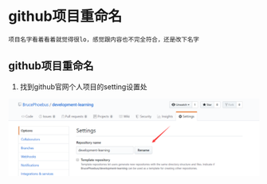 # github项目重命名

	项目名字看着看着就觉得很lo，感觉跟内容也不完全符合，还是改下名字

## github项目重命名

1. 找到github官网个人项目的setting设置处

![](../../images/工具/版本控制/github_setting.png)
